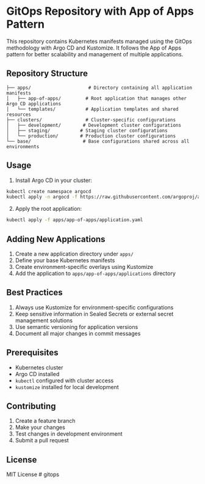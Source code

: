 # GitOps Repository with App of Apps Pattern

This repository contains Kubernetes manifests managed using the GitOps methodology with Argo CD and Kustomize. It follows the App of Apps pattern for better scalability and management of multiple applications.

## Repository Structure

```
├── apps/                     # Directory containing all application manifests
│   ├── app-of-apps/         # Root application that manages other Argo CD applications
│   └── templates/           # Application templates and shared resources
├── clusters/                # Cluster-specific configurations
│   ├── development/        # Development cluster configurations
│   ├── staging/           # Staging cluster configurations
│   └── production/        # Production cluster configurations
└── base/                   # Base configurations shared across all environments
```

## Usage

1. Install Argo CD in your cluster:
```bash
kubectl create namespace argocd
kubectl apply -n argocd -f https://raw.githubusercontent.com/argoproj/argo-cd/stable/manifests/install.yaml
```

2. Apply the root application:
```bash
kubectl apply -f apps/app-of-apps/application.yaml
```

## Adding New Applications

1. Create a new application directory under `apps/`
2. Define your base Kubernetes manifests
3. Create environment-specific overlays using Kustomize
4. Add the application to `apps/app-of-apps/applications` directory

## Best Practices

1. Always use Kustomize for environment-specific configurations
2. Keep sensitive information in Sealed Secrets or external secret management solutions
3. Use semantic versioning for application versions
4. Document all major changes in commit messages

## Prerequisites

- Kubernetes cluster
- Argo CD installed
- `kubectl` configured with cluster access
- `kustomize` installed for local development

## Contributing

1. Create a feature branch
2. Make your changes
3. Test changes in development environment
4. Submit a pull request

## License

MIT License # gitops
